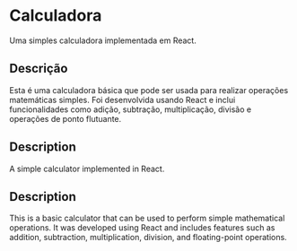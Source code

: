 # Calculadora

Uma simples calculadora implementada em React.

## Descrição

Esta é uma calculadora básica que pode ser usada para realizar operações matemáticas simples. Foi desenvolvida usando React e inclui funcionalidades como adição, subtração, multiplicação, divisão e operações de ponto flutuante.

## Description

A simple calculator implemented in React.

## Description

This is a basic calculator that can be used to perform simple mathematical operations. It was developed using React and includes features such as addition, subtraction, multiplication, division, and floating-point operations.

